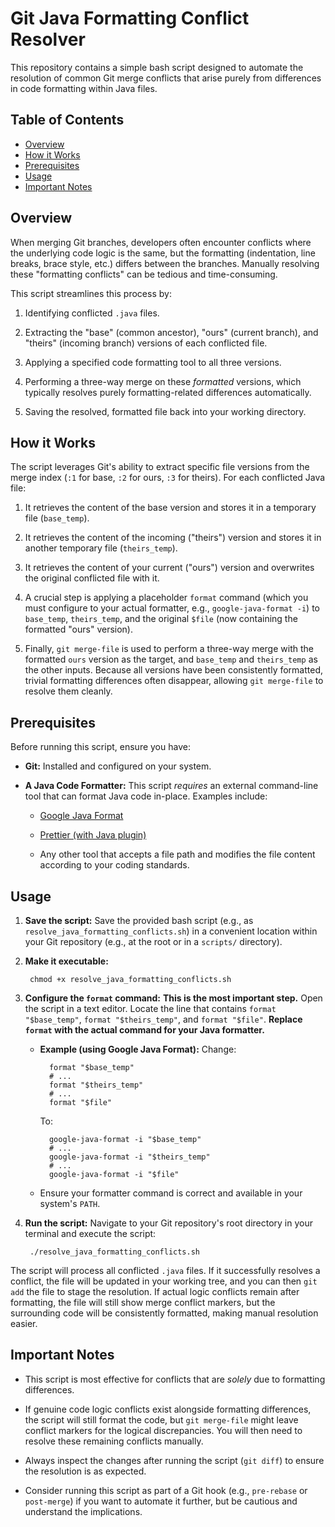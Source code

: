 Git Java Formatting Conflict Resolver
=====================================

This repository contains a simple bash script designed to automate the resolution of common Git merge conflicts that arise purely from differences in code formatting within Java files.

Table of Contents
-----------------

* [Overview](#overview "null")
* [How it Works](#how-it-works "null")
* [Prerequisites](#prerequisites "null")
* [Usage](#usage "null")
* [Important Notes](#important-notes "null")

Overview
--------

When merging Git branches, developers often encounter conflicts where the underlying code logic is the same, but the formatting (indentation, line breaks, brace style, etc.) differs between the branches. Manually resolving these "formatting conflicts" can be tedious and time-consuming.

This script streamlines this process by:

1. Identifying conflicted `.java` files.

2. Extracting the "base" (common ancestor), "ours" (current branch), and "theirs" (incoming branch) versions of each conflicted file.

3. Applying a specified code formatting tool to all three versions.

4. Performing a three-way merge on these _formatted_ versions, which typically resolves purely formatting-related differences automatically.

5. Saving the resolved, formatted file back into your working directory.

How it Works
------------

The script leverages Git's ability to extract specific file versions from the merge index (`:1` for base, `:2` for ours, `:3` for theirs). For each conflicted Java file:

1. It retrieves the content of the base version and stores it in a temporary file (`base_temp`).

2. It retrieves the content of the incoming ("theirs") version and stores it in another temporary file (`theirs_temp`).

3. It retrieves the content of your current ("ours") version and overwrites the original conflicted file with it.

4. A crucial step is applying a placeholder `format` command (which you must configure to your actual formatter, e.g., `google-java-format -i`) to `base_temp`, `theirs_temp`, and the original `$file` (now containing the formatted "ours" version).

5. Finally, `git merge-file` is used to perform a three-way merge with the formatted `ours` version as the target, and `base_temp` and `theirs_temp` as the other inputs. Because all versions have been consistently formatted, trivial formatting differences often disappear, allowing `git merge-file` to resolve them cleanly.

Prerequisites
-------------

Before running this script, ensure you have:

* **Git:** Installed and configured on your system.

* **A Java Code Formatter:** This script _requires_ an external command-line tool that can format Java code in-place. Examples include:

  * [Google Java Format](https://github.com/google/google-java-format "null")

  * [Prettier (with Java plugin)](https://prettier.io/docs/en/plugins.html#java "null")

  * Any other tool that accepts a file path and modifies the file content according to your coding standards.

Usage
-----

1. **Save the script:** Save the provided bash script (e.g., as `resolve_java_formatting_conflicts.sh`) in a convenient location within your Git repository (e.g., at the root or in a `scripts/` directory).

2. **Make it executable:**

        chmod +x resolve_java_formatting_conflicts.sh
        
        

3. **Configure the `format` command:** **This is the most important step.** Open the script in a text editor. Locate the line that contains `format "$base_temp"`, `format "$theirs_temp"`, and `format "$file"`. **Replace `format` with the actual command for your Java formatter.**

    * **Example (using Google Java Format):** Change:

            format "$base_temp"
            # ...
            format "$theirs_temp"
            # ...
            format "$file"
            
            

        To:

            google-java-format -i "$base_temp"
            # ...
            google-java-format -i "$theirs_temp"
            # ...
            google-java-format -i "$file"
            
            

    * Ensure your formatter command is correct and available in your system's `PATH`.

4. **Run the script:** Navigate to your Git repository's root directory in your terminal and execute the script:

        ./resolve_java_formatting_conflicts.sh
        
        

The script will process all conflicted `.java` files. If it successfully resolves a conflict, the file will be updated in your working tree, and you can then `git add` the file to stage the resolution. If actual logic conflicts remain after formatting, the file will still show merge conflict markers, but the surrounding code will be consistently formatted, making manual resolution easier.

Important Notes
---------------

* This script is most effective for conflicts that are _solely_ due to formatting differences.

* If genuine code logic conflicts exist alongside formatting differences, the script will still format the code, but `git merge-file` might leave conflict markers for the logical discrepancies. You will then need to resolve these remaining conflicts manually.

* Always inspect the changes after running the script (`git diff`) to ensure the resolution is as expected.

* Consider running this script as part of a Git hook (e.g., `pre-rebase` or `post-merge`) if you want to automate it further, but be cautious and understand the implications.
